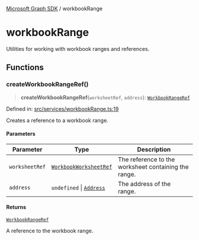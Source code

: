 [Microsoft Graph SDK](README.md) / workbookRange

# workbookRange

Utilities for working with workbook ranges and references.

## Functions

### createWorkbookRangeRef()

> **createWorkbookRangeRef**(`worksheetRef`, `address`): [`WorkbookRangeRef`](WorkbookRangeRef.md#workbookrangeref)

Defined in: [src/services/workbookRange.ts:19](https://github.com/Future-Secure-AI/microsoft-graph/blob/main/src/services/workbookRange.ts#L19)

Creates a reference to a workbook range.

#### Parameters

| Parameter | Type | Description |
| ------ | ------ | ------ |
| `worksheetRef` | [`WorkbookWorksheetRef`](WorkbookWorksheetRef.md#workbookworksheetref) | The reference to the worksheet containing the range. |
| `address` | `undefined` \| [`Address`](Address.md#address) | The address of the range. |

#### Returns

[`WorkbookRangeRef`](WorkbookRangeRef.md#workbookrangeref)

A reference to the workbook range.
